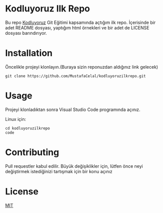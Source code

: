 # Kodluyoruz Ilk Repo
Bu repo [Kodluyoruz](https://www.kodluyoruz.org/) Git Eğitimi kapsamında açtığım ilk repo. İçerisinde bir adet README dosyası, yaptığım html örnekleri ve bir adet de LICENSE dosyası barındırıyor.

# Installation
Öncelikle projeyi klonlayın.(Buraya sizin reponuzdan aldığınız link gelecek)

```
git clone https://github.com/MustafaCelal/kodluyoruzilkrepo.git
```

# Usage
Projeyi klonladıktan sonra Visual Studio Code programında açınız.

Linux için:

```
cd kodluyoruzilkrepo
code
```

# Contributing
Pull requestler kabul edilir. Büyük değişiklikler için, lütfen önce neyi değiştirmek istediğinizi tartışmak için bir konu açınız

# License
[MIT](https://choosealicense.com/licenses/mit/)
